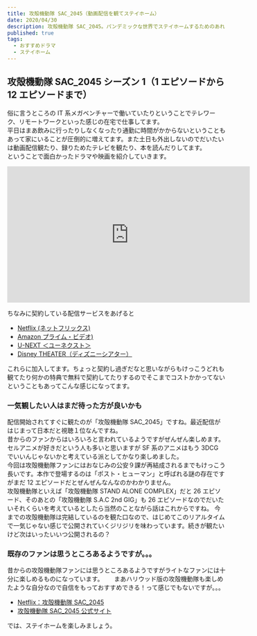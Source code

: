 ```yaml
---
title: 攻殻機動隊 SAC_2045（動画配信を観てステイホーム）
date: 2020/04/30
description: 攻殻機動隊 SAC_2045。パンデミックな世界でステイホームするためのあれこれ、動画配信を観て過ごしてます
published: true
tags:
  - おすすめドラマ
  - ステイホーム
---
```


## 攻殻機動隊 SAC_2045 シーズン 1（1 エピソードから 12 エピソードまで）

俗に言うところの IT 系メガベンチャーで働いていたりということでテレワーク、リモートワークといった感じの在宅で仕事してます。  
平日はまあ飲みに行ったりしなくなったり通勤に時間がかからないということもあって家にいることが圧倒的に増えてます。また土日も外出しないのでだいたいは動画配信観たり、録りためたテレビを観たり、本を読んだりしてます。  
ということで面白かったドラマや映画を紹介していきます。

<div class="youtube">
<iframe width="560" height="315" src="https://www.youtube.com/embed/O6pA7Dw_iCw" frameborder="0" allow="accelerometer; autoplay; encrypted-media; gyroscope; picture-in-picture" allowfullscreen></iframe>
</div>

<!-- more -->

ちなみに契約している配信サービスをあげると

- [Netflix (ネットフリックス) ](https://www.netflix.com/)
- [Amazon プライム・ビデオ) ](https://www.amazon.co.jp/b/?node=3535604051)
- [U-NEXT ＜ユーネクスト＞](https://video.unext.jp/)
- [Disney THEATER（ディズニーシアター）](https://theater.disney.co.jp/)

これらに加入してます。ちょっと契約し過ぎだなと思いながらもけっこうどれも観てたり何かの特典で無料で契約してたりするのでそこまでコストかかってないということもあってこんな感じになってます。

### 一気観したい人はまだ待った方が良いかも

配信開始されてすぐに観たのが「攻殻機動隊 SAC_2045」ですね。最近配信がはじまって日本だと視聴１位なんですね。  
昔からのファンからはいろいろと言われているようですがぜんぜん楽しめます。セルアニメが好きだという人も多いと思いますが SF 系のアニメはもう 3DCG でいいんじゃないかと考えている派としてかなり楽しめました。  
今回は攻殻機動隊ファンにはおなじみの公安９課が再結成されるまでもけっこう長いです。本作で登場するのは「ポスト・ヒューマン」と呼ばれる謎の存在ですがまだ 12 エピソードだとぜんぜんなんなのかわかりません。  
攻殻機動隊といえば「攻殻機動隊 STAND ALONE COMPLEX」だと 26 エピソード、そのあとの「攻殻機動隊 S.A.C 2nd GIG」も 26 エピソードなのでだいたいそれくらいを考えているとしたら当然のことながら話はこれからですね。
今までの攻殻機動隊は完結しているのを観た口なので、はじめてこのリアルタイムで一気じゃない感じで公開されていくジリジリを味わっています。続きが観たいけど次はいったいいつ公開されるの？

### 既存のファンは思うところあるようですが。。。

昔からの攻殻機動隊ファンには思うところあるようですがライトなファンには十分に楽しめるものになっています。　　
まあハリウッド版の攻殻機動隊も楽しめたような自分なので自信をもっておすすめできる！って感じでもないですが。。。

- [Netflix：攻殻機動隊 SAC_2045](https://www.netflix.com/title/81030224)
- [攻殻機動隊 SAC_2045 公式サイト](https://www.ghostintheshell-sac2045.jp/)

では、ステイホームを楽しみましょう。

